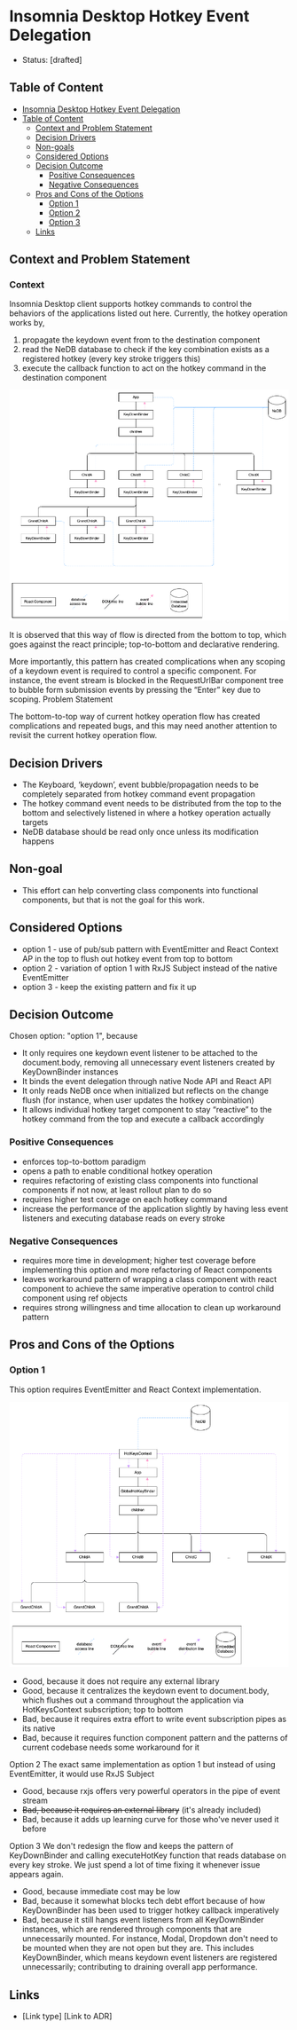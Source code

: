 # Insomnia Desktop Hotkey Event Delegation
* Status: [drafted]

## Table of Content
* [Insomnia Desktop Hotkey Event Delegation](#insomnia-desktop-hotkey-event-delegation)
* [Table of Content](#table-of-content)
  * [Context and Problem Statement](#context-and-problem-statement)
  * [Decision Drivers](#decision-drivers)
  * [Non-goals](#non-goals)
  * [Considered Options](#considered-options)
  * [Decision Outcome](#decision-outcome)
    * [Positive Consequences](#positive-consequences)
    * [Negative Consequences](#negative-consequences)
  * [Pros and Cons of the Options](#pros-and-cons-of-the-options)
    * [Option 1](#option-1)
    * [Option 2](#option-2)
    * [Option 3](#option-3)
  * [Links](#links)

## Context and Problem Statement
### Context
Insomnia Desktop client supports hotkey commands to control the behaviors of the applications listed out here. Currently, the hotkey operation works by,

1. propagate the keydown event from <KeyDownBinder /> to the destination component
2. read the NeDB database to check if the key combination exists as a registered hotkey (every key stroke triggers this)
3. execute the callback function to act on the hotkey command in the destination component

![plot](./current-diagram.png)

It is observed that this way of flow is directed from the bottom to top, which goes against the react principle; top-to-bottom and declarative rendering.

More importantly, this pattern has created complications when any scoping of a keydown event is required to control a specific component. For instance, the event stream is blocked in the RequestUrlBar component tree to bubble form submission events by pressing the “Enter” key due to scoping.
Problem Statement

The bottom-to-top way of current hotkey operation flow has created complications and repeated bugs, and this may need another attention to revisit the current hotkey operation flow.

## Decision Drivers

* The Keyboard, ‘keydown’, event bubble/propagation needs to be completely separated from hotkey command event propagation
* The hotkey command event needs to be distributed from the top to the bottom and selectively listened in where a hotkey operation actually targets
* NeDB database should be read only once unless its modification happens

## Non-goal
* This effort can help converting class components into functional components, but that is not the goal for this work.

## Considered Options
* option 1 - use of pub/sub pattern with EventEmitter and React Context AP in the top to flush out hotkey event from top to bottom
* option 2 - variation of option 1 with RxJS Subject instead of the native EventEmitter
* option 3 - keep the existing pattern and fix it up

## Decision Outcome
Chosen option: "option 1", because
* It only requires one keydown event listener to be attached to the document.body, removing all unnecessary event listeners created by KeyDownBinder instances
* It binds the event delegation through native Node API and React API
* It only reads NeDB once when initialized but reflects on the change flush (for instance, when user updates the hotkey combination)
* It allows individual hotkey target component to stay “reactive” to the hotkey command from the top and execute a callback accordingly

### Positive Consequences
* enforces top-to-bottom paradigm
* opens a path to enable conditional hotkey operation
* requires refactoring of existing class components into functional components if not now, at least rollout plan to do so
* requires higher test coverage on each hotkey command
* increase the performance of the application slightly by having less event listeners and executing database reads on every stroke

### Negative Consequences
* requires more time in development; higher test coverage before implementing this option and more refactoring of React components
* leaves workaround pattern of wrapping a class component with react component to achieve the same imperative operation to control child component using ref objects
* requires strong willingness and time allocation to clean up workaround pattern

## Pros and Cons of the Options
### Option 1
This option requires EventEmitter and React Context implementation. 

![plot](./option-1-diagram.png)

* Good, because it does not require any external library
* Good, because it centralizes the keydown event to document.body, which flushes out a command throughout the application via HotKeysContext subscription; top to bottom
* Bad, because it requires extra effort to write event subscription pipes as its native
* Bad, because it requires function component pattern and the patterns of current codebase needs some workaround for it

Option 2
The exact same implementation as option 1 but instead of using EventEmitter, it would use RxJS Subject

* Good, because rxjs offers very powerful operators in the pipe of event stream
* ~~Bad, because it requires an external library~~ (it's already included)
* Bad, because it adds up learning curve for those who've never used it before

Option 3
We don't redesign the flow and keeps the pattern of KeyDownBinder and calling executeHotKey function that reads database on every key stroke. We just spend a lot of time fixing it whenever issue appears again.

* Good, because immediate cost may be low
* Bad, because it somewhat blocks tech debt effort because of how KeyDownBinder has been used to trigger hotkey callback imperatively
* Bad, because it still hangs event listeners from all KeyDownBinder instances, which are rendered through components that are unnecessarily mounted. For instance, Modal, Dropdown don't need to be mounted when they are not open but they are. This includes KeyDownBinder, which means keydown event listeners are registered unnecessarily; contributing to draining overall app performance.

## Links
* [Link type] [Link to ADR] <!-- example: Refined by [ADR-0005](0005-example.md) -->

<!-- markdownlint-disable-file MD013 -->



